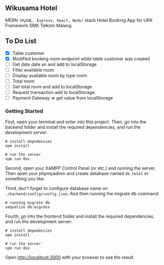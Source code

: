 ## Wikusama Hotel

MERN `(MySQL, Express, React, Node)` stack Hotel Booking App for UKK Framework SMK Telkom Malang.

## To Do List

- [x] Table customer
- [x] Modified booking room endpoint while table customer was created
- [ ] Get date date an and add to localStorage
- [ ] Filter available room
- [ ] Display available room by type room
- [ ] Total room
- [ ] Get total room and add to localStorage
- [ ] Request transaction add to localStorage
- [ ] Payment Gateway => get value from localStorage

### Getting Started

First, open your terminal and enter into this project. Then, go into the backend folder and install the required dependencies, and run the development server:

```
# install depedencies
npm install

# run the server
npm run dev
```

Second, open your XAMPP Control Panel (or etc.) and running the server. Then open your phpmyadmin and create database named `db_hotel` or something you like.

Third, don't forget to configure database name on `./backend/config/config.json`. And then running the migrate db command:

```
# running migrate db
sequelize db:migrate
```

Fourth, go into the frontend folder and install the required dependencies, and run the development server:

```
# install depedencies
npm install

# run the server
npm run dev
```

Open [http://localhost:3000](http://localhost:8000) with your browser to see the result.